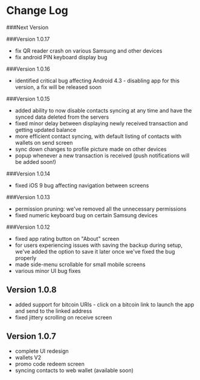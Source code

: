 # Change Log

###Next Version


###Version 1.0.17
 - fix QR reader crash on various Samsung and other devices
 - fix android PIN keyboard display bug

###Version 1.0.16
 - identified critical bug affecting Android 4.3 - disabling app for this version, a fix will be released soon

###Version 1.0.15
 - added ability to now disable contacts syncing at any time and have the synced data deleted from the servers
 - fixed minor delay between displaying newly received transaction and getting updated balance
 - more efficient contact syncing, with default listing of contacts with wallets on send screen
 - sync down changes to profile picture made on other devices
 - popup whenever a new transaction is received (push notifications will be added soon!)

###Version 1.0.14
 - fixed iOS 9 bug affecting navigation between screens

###Version 1.0.13
 - permission pruning: we've removed all the unnecessary permissions
 - fixed numeric keyboard bug on certain Samsung devices

###Version 1.0.12
 - fixed app rating button on "About" screen
 - for users experiencing issues with saving the backup during setup, we've added the option to save it later once we've fixed the bug properly
 - made side-menu scrollable for small mobile screens
 - various minor UI bug fixes

## Version 1.0.8
 - added support for bitcoin URIs - click on a bitcoin link to launch the app and send to the linked address
 - fixed jittery scrolling on receive screen

## Version 1.0.7
 - complete UI redesign
 - wallets V2
 - promo code redeem screen
 - syncing contacts to web wallet (available soon)
